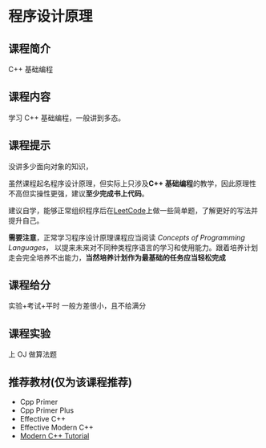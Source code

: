 # 程序设计原理

## 课程简介
C++ 基础编程

## 课程内容
学习 C++ 基础编程，一般讲到多态。

## 课程提示

没讲多少面向对象的知识，

虽然课程起名程序设计原理，但实际上只涉及**C++ 基础编程**的教学，因此原理性不高但实操性更强，建议**至少完成书上代码**。

建议自学，能够正常组织程序后在[LeetCode](https://leetcode.com/)上做一些简单题，了解更好的写法并提升自己。

**需要注意**，正常学习程序设计原理课程应当阅读 *Concepts of Programming Languages*， 以提来未来对不同种类程序语言的学习和使用能力。跟着培养计划走会完全培养不出能力，**当然培养计划作为最基础的任务应当轻松完成**

## 课程给分
实验+考试+平时
一般方差很小，且不给满分


## 课程实验
上 OJ 做算法题

## 推荐教材(仅为该课程推荐)
- Cpp Primer   
- Cpp Primer Plus   
- Effective C++
- Effective Modern C++
- [Modern C++ Tutorial](https://github.com/changkun/modern-cpp-tutorial)

